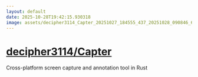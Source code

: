 ```yaml
---
layout: default
date: 2025-10-28T19:42:15.930318
image: assets/decipher3114_Capter_20251027_184555_437_20251028_090846_65b0d9--20251028T101023085--cropped.png
---
```


# [decipher3114/Capter](https://github.com/decipher3114/Capter/)

Cross-platform screen capture and annotation tool in Rust
